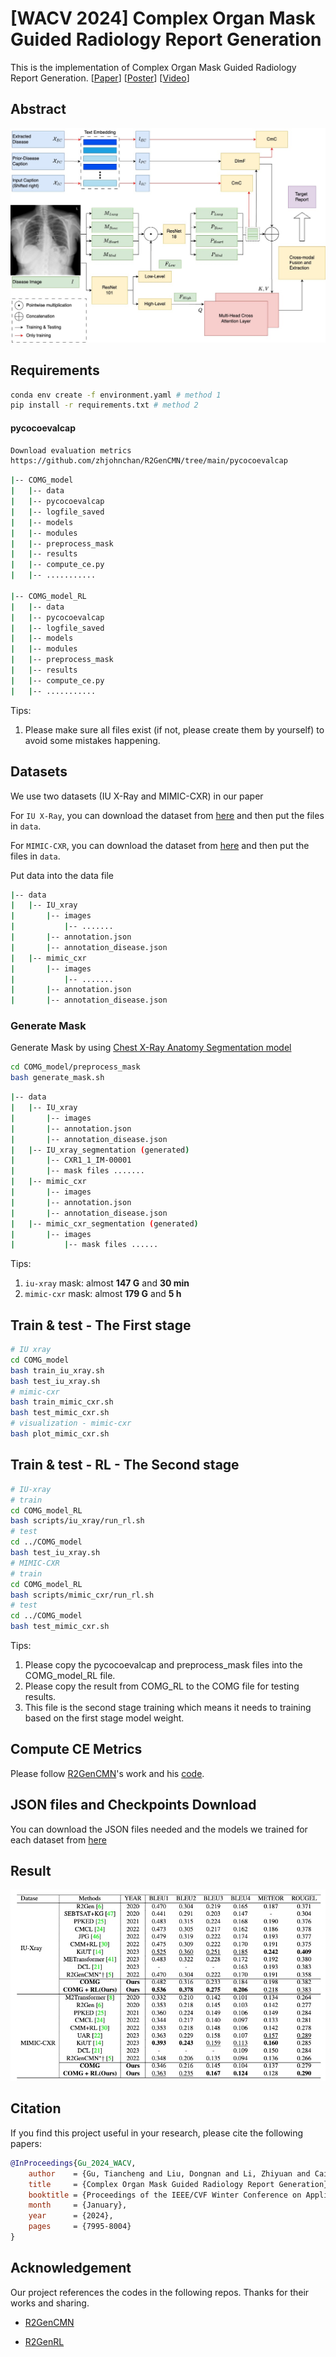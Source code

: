 # [WACV 2024] Complex Organ Mask Guided Radiology Report Generation

This is the implementation of Complex Organ Mask Guided Radiology Report Generation. [[Paper](https://openaccess.thecvf.com/content/WACV2024/html/Gu_Complex_Organ_Mask_Guided_Radiology_Report_Generation_WACV_2024_paper.html)] [[Poster](https://ieeecs-media.computer.org/media/conferences/wacv/wacv24-posters/Complex%20Organ%20Mask%20Guided%20Radiology%20Report%20Generation.pdf)] [[Video](https://video.computer.org/Wacv-Posters24/3U4WG6Jzko77rZKnRAmCVx-wacv24-2526.mp4)]
## Abstract
![contents](./imgs/structure.jpg)


## Requirements

```bash
conda env create -f environment.yaml # method 1
pip install -r requirements.txt # method 2
```

#### pycocoevalcap
```bash
Download evaluation metrics
https://github.com/zhjohnchan/R2GenCMN/tree/main/pycocoevalcap
```
``` bash
|-- COMG_model
|   |-- data
|   |-- pycocoevalcap
|   |-- logfile_saved
|   |-- models
|   |-- modules
|   |-- preprocess_mask
|   |-- results
|   |-- compute_ce.py
|   |-- ...........

|-- COMG_model_RL
|   |-- data
|   |-- pycocoevalcap
|   |-- logfile_saved
|   |-- models
|   |-- modules
|   |-- preprocess_mask
|   |-- results
|   |-- compute_ce.py
|   |-- ...........
```
Tips:
1.  Please make sure all files exist (if not, please create them by yourself) to avoid some mistakes happening.
## Datasets

We use two datasets (IU X-Ray and MIMIC-CXR) in our paper

For `IU X-Ray`, you can download the dataset from [here](https://openi.nlm.nih.gov/faq) and then put the files in `data`.

For `MIMIC-CXR`, you can download the dataset from [here](https://physionet.org/content/mimic-cxr/2.0.0/) and then put the files in `data`.

Put data into the data file
```bash
|-- data
|   |-- IU_xray
|       |-- images
|           |-- .......
|       |-- annotation.json
|       |-- annotation_disease.json
|   |-- mimic_cxr
|       |-- images
|           |-- .......
|       |-- annotation.json
|       |-- annotation_disease.json
```
### Generate Mask

Generate Mask by using [Chest X-Ray Anatomy Segmentation model](https://github.com/ConstantinSeibold/ChestXRayAnatomySegmentation/)

```bash
cd COMG_model/preprocess_mask
bash generate_mask.sh
```

```bash
|-- data
|   |-- IU_xray
|       |-- images
|       |-- annotation.json
|       |-- annotation_disease.json
|   |-- IU_xray_segmentation (generated)
|       |-- CXR1_1_IM-00001
|       |-- mask files .......
|   |-- mimic_cxr
|       |-- images
|       |-- annotation.json
|       |-- annotation_disease.json
|   |-- mimic_cxr_segmentation (generated)
|       |-- images
|           |-- mask files ......
```
Tips:
1. `iu-xray` mask: almost **147 G** and **30 min**
2. `mimic-cxr` mask: almost **179 G** and **5 h**

## Train & test - The First stage

```bash
# IU xray
cd COMG_model
bash train_iu_xray.sh
bash test_iu_xray.sh
# mimic-cxr
bash train_mimic_cxr.sh
bash test_mimic_cxr.sh
# visualization - mimic-cxr
bash plot_mimic_cxr.sh
```

## Train & test - RL - The Second stage
```bash
# IU-xray
# train
cd COMG_model_RL 
bash scripts/iu_xray/run_rl.sh
# test
cd ../COMG_model
bash test_iu_xray.sh
# MIMIC-CXR
# train
cd COMG_model_RL 
bash scripts/mimic_cxr/run_rl.sh
# test
cd ../COMG_model
bash test_mimic_cxr.sh
```
Tips: 
1. Please copy the pycocoevalcap and preprocess_mask files into the COMG_model_RL file.
2. Please copy the result from COMG_RL to the COMG file for testing results.
3. This file is the second stage training which means it needs to training based on the first stage model weight.

## Compute CE Metrics 
Please follow [R2GenCMN](https://github.com/zhjohnchan/R2GenCMN/tree/main)'s work and his [code](https://github.com/zhjohnchan/R2GenCMN/blob/main/compute_ce.py).

## JSON files and Checkpoints Download
You can download the JSON files needed and the models we trained for each dataset from [here](https://unisydneyedu-my.sharepoint.com/:f:/g/personal/tigu8498_uni_sydney_edu_au/El3yDm4XPdhDkRlmm8g9rCQBrqVtTPOs1ABMtzNqtnMhJw?e=kaKc6I)

## Result
![contents](./imgs/COMG_result.jpg)


## Citation
If you find this project useful in your research, please cite the following papers:
```bibtex
@InProceedings{Gu_2024_WACV,
    author    = {Gu, Tiancheng and Liu, Dongnan and Li, Zhiyuan and Cai, Weidong},
    title     = {Complex Organ Mask Guided Radiology Report Generation},
    booktitle = {Proceedings of the IEEE/CVF Winter Conference on Applications of Computer Vision (WACV)},
    month     = {January},
    year      = {2024},
    pages     = {7995-8004}
}
```


## Acknowledgement

Our project references the codes in the following repos. Thanks for their works and sharing.

* [R2GenCMN](https://github.com/zhjohnchan/R2GenCMN)

* [R2GenRL](https://github.com/synlp/R2GenRL)
